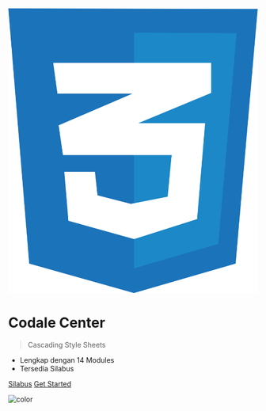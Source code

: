 ![logo](../assets/icons/logo-css.svg ':size=100x100')
# **Codale Center**

> Cascading Style Sheets

- Lengkap dengan 14 Modules
- Tersedia Silabus

[Silabus](../css/SILABUS.md)   [Get Started](#pengenalan)

![color](#f2f2f2)